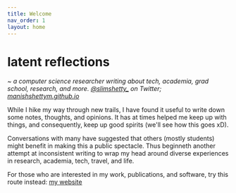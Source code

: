 ```yaml
---
title: Welcome
nav_order: 1
layout: home
---
```


# latent reflections
<i>~ a computer science researcher writing about tech, academia, grad school, research, and more. <a href="https://twitter.com/slimshetty_">@slimshetty_</a> on Twitter; <a href="https://manishshettym.github.io">manishshettym.github.io</a></i>


While I hike my way through new trails, I have found it useful to write down some notes, thoughts, and opinions. It has at times helped me keep up with things, and consequently, keep up good spirits (we'll see how this goes xD).

Conversations with many have suggested that others (mostly students) might benefit in making this a public spectacle. Thus beginneth another attempt at inconsistent writing to wrap my head around diverse experiences in research, academia, tech, travel, and life.

<p>For those who are interested in my work, publications, and software, try this route instead: 
<a href="https://manishshettym.github.io">my website</a></p>
